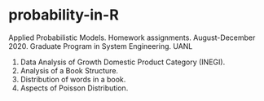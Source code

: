 # probability-in-R

Applied Probabilistic Models. Homework assignments. August-December 2020. Graduate Program in System Engineering. UANL

1. Data Analysis of Growth Domestic Product Category (INEGI).
2. Analysis of a Book Structure.
3. Distribution of words in a book.
4. Aspects of Poisson Distribution.

